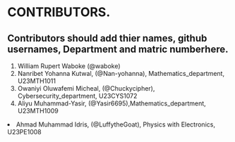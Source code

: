 # CONTRIBUTORS.
## Contributors should add thier names, github usernames, Department and matric numberhere.
<ol>
<li>William Rupert Waboke (@waboke)
<li>Nanribet Yohanna Kutwal, (@Nan-yohanna), Mathematics_department, U23MTH1011</li>
<li>Owaniyi Oluwafemi Micheal, (@Chuckycipher), Cybersecurity_department, U23CYS1072</li>
  <li>Aliyu Muhammad-Yasir, (@Yasir6695),Mathematics_department, U23MTH1009</li>
</ol>
<li>Ahmad Muhammad Idris, (@LuffytheGoat), Physics with Electronics, U23PE1008</li>
